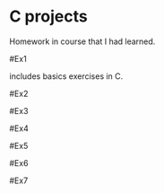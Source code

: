 # C projects


Homework in course that I had learned.

#Ex1

includes basics exercises in C.

#Ex2

#Ex3

#Ex4

#Ex5

#Ex6

#Ex7
